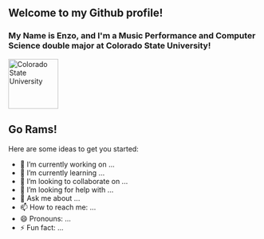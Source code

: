 ## Welcome to my Github profile! 

### My Name is Enzo, and I'm a Music Performance and Computer Science double major at Colorado State University!

<img src="https://www.engr.colostate.edu/wp-content/uploads/2017/11/CSU-Ram-357.png" alt="Colorado State University" width="100">

## Go Rams!
Here are some ideas to get you started:

- 🔭 I’m currently working on ...
- 🌱 I’m currently learning ...
- 👯 I’m looking to collaborate on ...
- 🤔 I’m looking for help with ...
- 💬 Ask me about ...
- 📫 How to reach me: ...
- 😄 Pronouns: ...
- ⚡ Fun fact: ...

